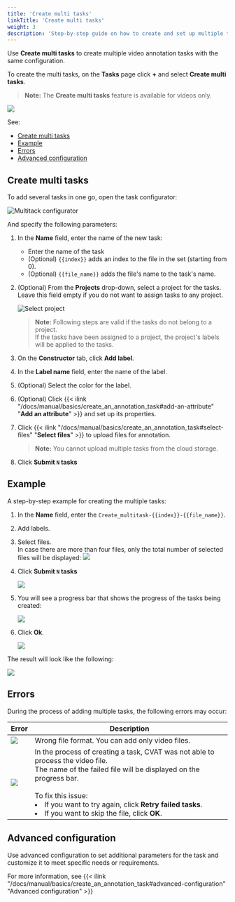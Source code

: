 ```yaml
---
title: 'Create multi tasks'
linkTitle: 'Create multi tasks'
weight: 3
description: 'Step-by-step guide on how to create and set up multiple tasks'
---
```


Use **Create multi tasks** to create multiple video annotation tasks with the same configuration.

To create the multi tasks, on the **Tasks** page click **+** and
select **Create multi tasks**.

> **Note:** The **Create multi tasks** feature is available for videos only.

![](/images/create_multi_tasks_1.png)

See:

- [Create multi tasks](#create-multi-tasks)
- [Example](#example)
- [Errors](#errors)
- [Advanced configuration](#advanced-configuration)

## Create multi tasks

To add several tasks in one go, open the task configurator:

![Multitack configurator](/images/create_multi_tasks_2.png)

And specify the following parameters:

1. In the **Name** field, enter the name of the new task:

   - Enter the name of the task
   - (Optional) `{{index}}` adds an index to the file in the set (starting from 0).
   - (Optional) `{{file_name}}` adds the file's name to the task's name.

2. (Optional) From the **Projects** drop-down, select a project for the tasks.
   <br>Leave this field empty if you do not want to assign tasks to any project.

   ![Select project](/images/select_project.png)

   > **Note:** Following steps are valid if the tasks do not belong to a project.
   > <br>If the tasks have been assigned to a project, the project's labels will be applied to the tasks.

3. On the **Constructor** tab, click **Add label**.
4. In the **Label name** field, enter the name of the label.
5. (Optional) Select the color for the label.
6. (Optional) Click
   {{< ilink "/docs/manual/basics/create_an_annotation_task#add-an-attribute" "**Add an attribute**" >}}
   and set up its properties.
7. Click {{< ilink "/docs/manual/basics/create_an_annotation_task#select-files" "**Select files**" >}}
   to upload files for annotation.
   > **Note:** You cannot upload multiple tasks from the cloud storage.
8. Click **Submit `N` tasks**

## Example

A step-by-step example for creating the multiple tasks:

1. In the **Name** field, enter the `Create_multitask-{{index}}-{{file_name}}`.
2. Add labels.
3. Select files. <br>In case there are more than four files,
   only the total number of selected files will be displayed:
   ![](/images/create_multi_tasks_3.png)
4. Click **Submit `N` tasks**

   ![](/images/create_multi_tasks_4.png)

5. You will see a progress bar that shows the progress of the tasks being created:

   ![](/images/create_multi_tasks_5.png)

6. Click **Ok**.

   ![](/images/create_multi_tasks_6.png)

The result will look like the following:

![](/images/create_multi_tasks_7.png)

## Errors

During the process of adding multiple tasks, the following errors may occur:

<!--lint disable maximum-line-length-->

| Error                     | Description                                                                                                                                                                                                                                                                                      |
| ------------------------- | ------------------------------------------------------------------------------------------------------------------------------------------------------------------------------------------------------------------------------------------------------------------------------------------------ |
| ![](/images/create_multi_tasks_8.png) | Wrong file format. You can add only video files.                                                                                                                                                                                                                                                 |
| ![](/images/create_multi_tasks_9.png) | In the process of creating a task, CVAT was not able to process the video file. <br>The name of the failed file will be displayed on the progress bar. <br><br> To fix this issue: <li> If you want to try again, click **Retry failed tasks**. <li> If you want to skip the file, click **OK**. |

<!--lint enable maximum-line-length-->

## Advanced configuration

Use advanced configuration to set additional parameters for the task
and customize it to meet specific needs or requirements.

For more information, see
{{< ilink "/docs/manual/basics/create_an_annotation_task#advanced-configuration" "Advanced configuration" >}}
